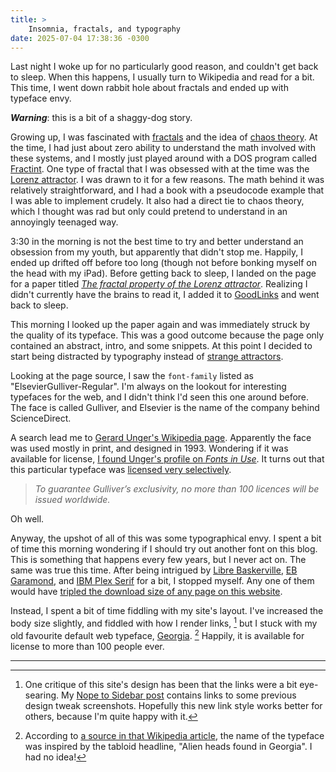 ```yaml
---
title: >
    Insomnia, fractals, and typography
date: 2025-07-04 17:38:36 -0300
---
```


Last night I woke up for no particularly good reason, and couldn't get back to sleep. When this happens, I usually turn to Wikipedia and read for a bit. This time, I went down rabbit hole about fractals and ended up with typeface envy.

***Warning***: this is a bit of a shaggy-dog story.

Growing up, I was fascinated with [fractals](https://en.wikipedia.org/wiki/Fractal) and the idea of [chaos theory](https://en.wikipedia.org/wiki/Chaos_theory). At the time, I had just about zero ability to understand the math involved with these systems, and I mostly just played around with a DOS program called [Fractint](https://en.wikipedia.org/wiki/Fractint). One type of fractal that I was obsessed with at the time was the [Lorenz attractor](https://en.wikipedia.org/wiki/Lorenz_system). I was drawn to it for a few reasons. The math behind it was relatively straightforward, and I had a book with a pseudocode example that I was able to implement crudely. It also had a direct tie to chaos theory, which I thought was rad but only could pretend to understand in an annoyingly teenaged way.

3:30 in the morning is not the best time to try and better understand an obsession from my youth, but apparently that didn't stop me. Happily, I ended up drifted off before too long (though not before bonking myself on the head with my iPad). Before getting back to sleep, I landed on the page for a paper titled *[The fractal property of the Lorenz attractor](https://www.sciencedirect.com/science/article/abs/pii/S0167278903004093)*. Realizing I didn't currently have the brains to read it, I added it to [GoodLinks](https://anderegg.ca/2024/12/24/trying-out-goodlinks) and went back to sleep.

This morning I looked up the paper again and was immediately struck by the quality of its typeface. This was a good outcome because the page only contained an abstract, intro, and some snippets. At this point I decided to start being distracted by typography instead of [strange attractors](https://en.wikipedia.org/wiki/Attractor#Strange_attractor).

Looking at the page source, I saw the `font-family` listed as "ElsevierGulliver-Regular". I'm always on the lookout for interesting typefaces for the web, and I didn't think I'd seen this one around before. The face is called Gulliver, and Elsevier is the name of the company behind ScienceDirect.

A search lead me to [Gerard Unger's Wikipedia page](https://en.wikipedia.org/wiki/Gerard_Unger). Apparently the face was used mostly in print, and designed in 1993. Wondering if it was available for license, [I found Unger's profile on *Fonts in Use*](https://fontsinuse.com/foundry/1823/gerard-unger). It turns out that this particular typeface was [licensed very selectively](https://fontsinuse.com/typefaces/39444/gulliver).

> *To guarantee Gulliver’s exclusivity, no more than 100 licences will be issued worldwide.*

Oh well.

Anyway, the upshot of all of this was some typographical envy. I spent a bit of time this morning wondering if I should try out another font on this blog. This is something that happens every few years, but I never act on. The same was true this time. After being intrigued by [Libre Baskerville](https://open-foundry.com/fonts/libre_baskerville_regular), [EB Garamond](https://open-foundry.com/fonts/eb_garamond_regular), and [IBM Plex Serif](https://fonts.google.com/specimen/IBM+Plex+Serif) for a bit, I stopped myself. Any one of them would have [tripled the download size of any page on this website](https://www.websitecarbon.com/website/anderegg-ca/).

Instead, I spent a bit of time fiddling with my site's layout. I've increased the body size slightly, and fiddled with how I render links, [^1] but I stuck with my old favourite default web typeface, [Georgia](https://en.wikipedia.org/wiki/Georgia_%28typeface%29). [^2] Happily, it is available for license to more than 100 people ever.

---

[^1]: One critique of this site's design has been that the links were a bit eye-searing. My [Nope to Sidebar post](https://anderegg.ca/2024/05/28/nope-to-sidebar) contains links to some previous design tweak screenshots. Hopefully this new link style works better for others, because I'm quite happy with it.

[^2]: According to [a source in that Wikipedia article](https://web.archive.org/web/20150424000832/http://web.nickshanks.com/typography/font-descriptions), the name of the typeface was inspired by the tabloid headline, "Alien heads found in Georgia". I had no idea!